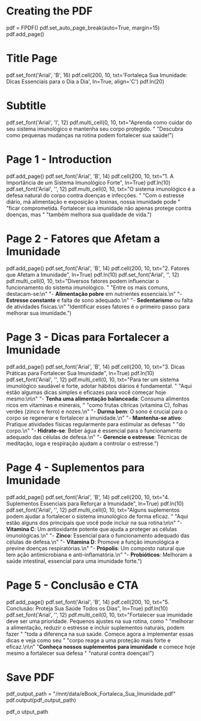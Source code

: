 # Creating the PDF
pdf = FPDF()
pdf.set_auto_page_break(auto=True, margin=15)
pdf.add_page()

# Title Page
pdf.set_font('Arial', 'B', 16)
pdf.cell(200, 10, txt='Fortaleça Sua Imunidade: Dicas Essenciais para o Dia a Dia', ln=True, align='C')
pdf.ln(20)

# Subtitle
pdf.set_font('Arial', 'I', 12)
pdf.multi_cell(0, 10, txt="Aprenda como cuidar do seu sistema imunológico e mantenha seu corpo protegido. "
                          "Descubra como pequenas mudanças na rotina podem fortalecer sua saúde!")

# Page 1 - Introduction
pdf.add_page()
pdf.set_font('Arial', 'B', 14)
pdf.cell(200, 10, txt="1. A Importância de um Sistema Imunológico Forte", ln=True)
pdf.ln(10)
pdf.set_font('Arial', '', 12)
pdf.multi_cell(0, 10, txt="O sistema imunológico é a defesa natural do corpo contra doenças e infecções. "
                          "Com o estresse diário, má alimentação e exposição a toxinas, nossa imunidade pode "
                          "ficar comprometida. Fortalecer sua imunidade não apenas protege contra doenças, mas "
                          "também melhora sua qualidade de vida.")

# Page 2 - Fatores que Afetam a Imunidade
pdf.add_page()
pdf.set_font('Arial', 'B', 14)
pdf.cell(200, 10, txt="2. Fatores que Afetam a Imunidade", ln=True)
pdf.ln(10)
pdf.set_font('Arial', '', 12)
pdf.multi_cell(0, 10, txt="Diversos fatores podem influenciar o funcionamento do sistema imunológico. "
                          "Entre os mais comuns, destacam-se:\n"
                          "- **Alimentação pobre** em nutrientes essenciais.\n"
                          "- **Estresse constante** e falta de sono adequado.\n"
                          "- **Sedentarismo** ou falta de atividades físicas.\n"
                          "Identificar esses fatores é o primeiro passo para melhorar sua imunidade.")

# Page 3 - Dicas para Fortalecer a Imunidade
pdf.add_page()
pdf.set_font('Arial', 'B', 14)
pdf.cell(200, 10, txt="3. Dicas Práticas para Fortalecer Sua Imunidade", ln=True)
pdf.ln(10)
pdf.set_font('Arial', '', 12)
pdf.multi_cell(0, 10, txt="Para ter um sistema imunológico saudável e forte, adotar hábitos diários é fundamental. "
                          "Aqui estão algumas dicas simples e eficazes para você começar hoje mesmo:\n\n"
                          "- **Tenha uma alimentação balanceada**: Consuma alimentos ricos em vitaminas e minerais, "
                          "como frutas cítricas (vitamina C), folhas verdes (zinco e ferro) e nozes.\n"
                          "- **Durma bem**: O sono é crucial para o corpo se regenerar e fortalecer a imunidade.\n"
                          "- **Mantenha-se ativo**: Pratique atividades físicas regularmente para estimular as defesas "
                          "do corpo.\n"
                          "- **Hidrate-se**: Beber água é essencial para o funcionamento adequado das células de defesa.\n"
                          "- **Gerencie o estresse**: Técnicas de meditação, ioga e respiração ajudam a controlar o estresse.")

# Page 4 - Suplementos para Imunidade
pdf.add_page()
pdf.set_font('Arial', 'B', 14)
pdf.cell(200, 10, txt="4. Suplementos Essenciais para Reforçar a Imunidade", ln=True)
pdf.ln(10)
pdf.set_font('Arial', '', 12)
pdf.multi_cell(0, 10, txt="Alguns suplementos podem ajudar a fortalecer o sistema imunológico de forma eficaz. "
                          "Aqui estão alguns dos principais que você pode incluir na sua rotina:\n\n"
                          "- **Vitamina C**: Um antioxidante potente que ajuda a proteger as células imunológicas.\n"
                          "- **Zinco**: Essencial para o funcionamento adequado das células de defesa.\n"
                          "- **Vitamina D**: Promove a função imunológica e previne doenças respiratórias.\n"
                          "- **Própolis**: Um composto natural que tem ação antimicrobiana e anti-inflamatória.\n"
                          "- **Probióticos**: Melhoram a saúde intestinal, essencial para uma imunidade forte.")

# Page 5 - Conclusão e CTA
pdf.add_page()
pdf.set_font('Arial', 'B', 14)
pdf.cell(200, 10, txt="5. Conclusão: Proteja Sua Saúde Todos os Dias", ln=True)
pdf.ln(10)
pdf.set_font('Arial', '', 12)
pdf.multi_cell(0, 10, txt="Fortalecer sua imunidade deve ser uma prioridade. Pequenos ajustes na sua rotina, como "
                          "melhorar a alimentação, reduzir o estresse e incluir suplementos naturais, podem fazer "
                          "toda a diferença na sua saúde. Comece agora a implementar essas dicas e veja como seu "
                          "corpo reage a uma proteção mais forte e eficaz.\n\n"
                          "**Conheça nossos suplementos para imunidade** e comece hoje mesmo a fortalecer sua defesa "
                          "natural contra doenças!")

# Save PDF
pdf_output_path = "/mnt/data/eBook_Fortaleca_Sua_Imunidade.pdf"
pdf.output(pdf_output_path)

pdf_o
utput_path
